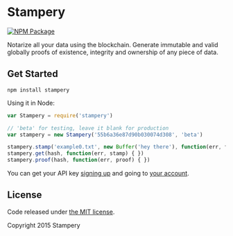 Stampery
=======

[![NPM Package](https://img.shields.io/npm/v/stampery.svg?style=flat-square)](https://www.npmjs.org/package/stampery)

Notarize all your data using the blockchain. Generate immutable and valid globally proofs of existence, integrity and ownership of any piece of data.

## Get Started

```
npm install stampery
```

Using it in Node:

```javascript
var Stampery = require('stampery')

// 'beta' for testing, leave it blank for production
var stampery = new Stampery('55b6a36e87d90b030074d308', 'beta')

stampery.stamp('example0.txt', new Buffer('hey there'), function(err, fileHash) { })
stampery.get(hash, function(err, stamp) { })
stampery.proof(hash, function(err, proof) { })
```

You can get your API key [signing up](https://stampery.co/signup) and going to [your account](https://stampery.co/account).

## License

Code released under [the MIT license](https://github.com/stampery/js/blob/master/LICENSE).

Copyright 2015 Stampery
